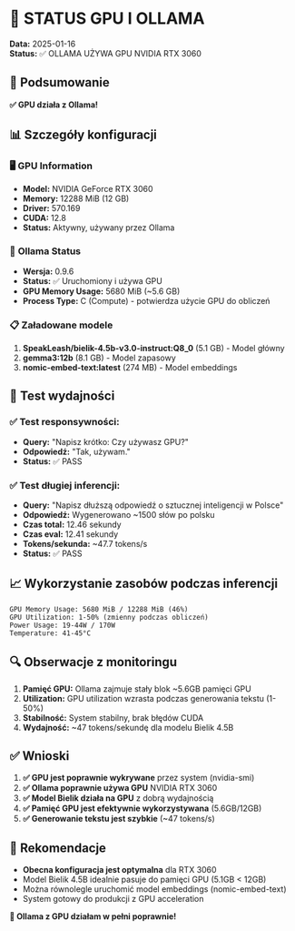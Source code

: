 # 🚀 STATUS GPU I OLLAMA

**Data:** 2025-01-16  
**Status:** ✅ OLLAMA UŻYWA GPU NVIDIA RTX 3060

## 🎯 Podsumowanie

**✅ GPU działa z Ollama!**

## 📊 Szczegóły konfiguracji

### 🖥️ **GPU Information**
- **Model:** NVIDIA GeForce RTX 3060
- **Memory:** 12288 MiB (12 GB)  
- **Driver:** 570.169
- **CUDA:** 12.8
- **Status:** Aktywny, używany przez Ollama

### 🤖 **Ollama Status**
- **Wersja:** 0.9.6
- **Status:** ✅ Uruchomiony i używa GPU
- **GPU Memory Usage:** 5680 MiB (~5.6 GB)
- **Process Type:** C (Compute) - potwierdza użycie GPU do obliczeń

### 📋 **Załadowane modele**
1. **SpeakLeash/bielik-4.5b-v3.0-instruct:Q8_0** (5.1 GB) - Model główny
2. **gemma3:12b** (8.1 GB) - Model zapasowy
3. **nomic-embed-text:latest** (274 MB) - Model embeddings

## 🧪 **Test wydajności**

### ✅ **Test responsywności:**
- **Query:** "Napisz krótko: Czy używasz GPU?"
- **Odpowiedź:** "Tak, używam."
- **Status:** ✅ PASS

### ✅ **Test długiej inferencji:**
- **Query:** "Napisz dłuższą odpowiedź o sztucznej inteligencji w Polsce"
- **Odpowiedź:** Wygenerowano ~1500 słów po polsku
- **Czas total:** 12.46 sekundy
- **Czas eval:** 12.41 sekundy
- **Tokens/sekunda:** ~47.7 tokens/s
- **Status:** ✅ PASS

## 📈 **Wykorzystanie zasobów podczas inferencji**

```
GPU Memory Usage: 5680 MiB / 12288 MiB (46%)
GPU Utilization: 1-50% (zmienny podczas obliczeń)
Power Usage: 19-44W / 170W  
Temperature: 41-45°C
```

## 🔍 **Obserwacje z monitoringu**

1. **Pamięć GPU:** Ollama zajmuje stały blok ~5.6GB pamięci GPU
2. **Utilization:** GPU utilization wzrasta podczas generowania tekstu (1-50%)
3. **Stabilność:** System stabilny, brak błędów CUDA
4. **Wydajność:** ~47 tokens/sekundę dla modelu Bielik 4.5B

## ✅ **Wnioski**

1. **✅ GPU jest poprawnie wykrywane** przez system (nvidia-smi)
2. **✅ Ollama poprawnie używa GPU** NVIDIA RTX 3060
3. **✅ Model Bielik działa na GPU** z dobrą wydajnością  
4. **✅ Pamięć GPU jest efektywnie wykorzystywana** (5.6GB/12GB)
5. **✅ Generowanie tekstu jest szybkie** (~47 tokens/s)

## 🎯 **Rekomendacje**

- **Obecna konfiguracja jest optymalna** dla RTX 3060
- Model Bielik 4.5B idealnie pasuje do pamięci GPU (5.1GB < 12GB)
- Można równolegle uruchomić model embeddings (nomic-embed-text)
- System gotowy do produkcji z GPU acceleration

**🚀 Ollama z GPU działam w pełni poprawnie!**